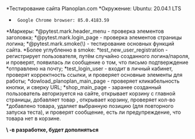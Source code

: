 *Тестирование сайта Planoplan.com
*Окружение: Ubuntu: 20.04.1 LTS
*	   Google Chrome browser: 85.0.4183.59
*Маркеры:
*@pytest.mark.header_menu - проверка элементов заголовка;
*@pytest.mark.login_page - проверка элементов страницы логина;
*@pytest.mark.smoke(\\) - тестирование основных функций сайта.
*Более углубленно в smoke:
*test_new_user_registration - регистрирует пользователя, путём случайно созданного логина/пароля, и проверят, появилась ли сообщение о том, что письмо подтверждение *отправлено на почту;
*test_login_user - входит в личный кабинет, проверят корректность ссылки, и проверяет основные элементы для работы;
*dowload_planoplan_main_page - проверяет кликабельность кнопки, и сверку URL;
*shop_main_page - заранее созданный пользователь авторизуется на сайте, открывает корзину с главной страницы, добавляет товар , открывает корзину, проверяет кол-во *добавлено товара, удаляет выбранную позицию (для повторного запуска теста), и проверят сообщение, есть ли предупреждение, что товара нет в корзине.

**\\ -в разработке, будет дополняться**
